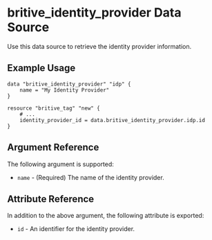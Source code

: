 # britive_identity_provider Data Source

Use this data source to retrieve the identity provider information.

## Example Usage

```hcl
data "britive_identity_provider" "idp" {
    name = "My Identity Provider"
}

resource "britive_tag" "new" {
    # ...
    identity_provider_id = data.britive_identity_provider.idp.id
}
```

## Argument Reference

The following argument is supported:

* `name` - (Required) The name of the identity provider.

## Attribute Reference

In addition to the above argument, the following attribute is exported:

* `id` - An identifier for the identity provider.
